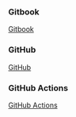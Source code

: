### Gitbook
[Gitbook](https://huxiaoning.github.io/all)

### GitHub
[GitHub](https://github.com/huxiaoning/all)

### GitHub Actions
[GitHub Actions](https://github.com/huxiaoning/all/actions)
